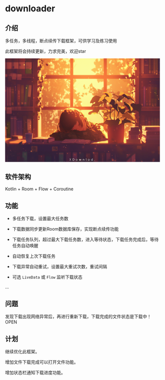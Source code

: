 # downloader

## 介绍

多任务，多线程，断点续传下载框架，可供学习及练习使用

此框架将会持续更新，力求完美，欢迎star

<p align="center">
  <img width="950" src="https://github.com/wuxaye/Xdownloader/blob/master/assets/Xdownload_logo.png" >
</p>

## 软件架构

Kotlin + Room + Flow + Coroutine


## 功能

- 多任务下载，设置最大任务数

- 下载数据同步更新Room数据库保存，实现断点续传功能

- 下载任务队列，超过最大下载任务数，进入等待状态，下载任务完成后，等待任务自动唤醒

- 自动恢复上次下载任务

- 下载异常自动重试，设置最大重试次数，重试间隔

- 可选 `LiveData` 或 `Flow` 监听下载状态

...

## 问题

发现下载出现网络异常后，再进行重新下载，下载完成的文件状态是下载中！OPEN

## 计划

继续优化此框架。

增加文件下载完成可以打开文件功能。

增加状态栏通知下载进度功能。



